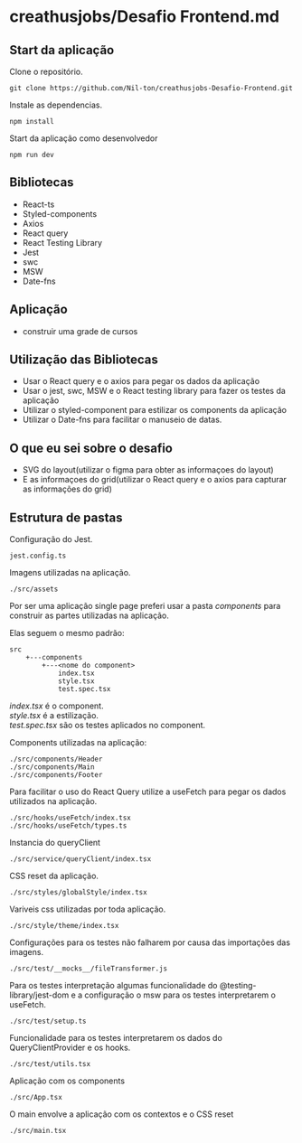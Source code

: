 # creathusjobs/Desafio Frontend.md
## Start da aplicação
Clone o repositório.
```
git clone https://github.com/Nil-ton/creathusjobs-Desafio-Frontend.git
```
Instale as dependencias.
```
npm install
```

Start da aplicação como desenvolvedor
```
npm run dev
```


## Bibliotecas
- React-ts
- Styled-components
- Axios
- React query
- React Testing Library
- Jest
- swc
- MSW
- Date-fns

## Aplicação 
- construir uma grade de cursos

## Utilização das Bibliotecas
- Usar o React query e o axios para pegar os dados da aplicação
- Usar o jest, swc, MSW e o React testing library para fazer os testes da aplicação
- Utilizar o styled-component para estilizar os components da aplicação
- Utilizar o Date-fns para facilitar o manuseio de datas. 

## O que eu sei sobre o desafio
- SVG do layout(utilizar o figma para obter as informaçoes do layout)
- E as informaçoes do grid(utilizar o React query e o axios para capturar as informações do grid)


## Estrutura de pastas

Configuração do Jest.
```
jest.config.ts
```

Imagens utilizadas na aplicação.
```
./src/assets
```

Por ser uma aplicação single page preferi usar a pasta *components* para construir as partes utilizadas na aplicação.

Elas seguem o mesmo padrão:
```
src
    +---components
        +---<nome do component>
            index.tsx
            style.tsx
            test.spec.tsx
```
*index.tsx* é o component.
<br>
*style.tsx* é a estilização.
<br>
*test.spec.tsx* são os testes aplicados no component.
<br>

Components utilizadas na aplicação:
```
./src/components/Header
./src/components/Main
./src/components/Footer
```

Para facilitar o uso do React Query utilize a useFetch para pegar os dados utilizados na aplicação.
```
./src/hooks/useFetch/index.tsx
./src/hooks/useFetch/types.ts
```

Instancia do queryClient 
```
./src/service/queryClient/index.tsx
```

CSS reset da aplicação.
```
./src/styles/globalStyle/index.tsx
```

Variveis css utilizadas por toda aplicação.
```
./src/style/theme/index.tsx
```

Configurações para os testes não falharem por causa das importações das imagens.
```
./src/test/__mocks__/fileTransformer.js
```

Para os testes interpretação algumas funcionalidade do @testing-library/jest-dom e a configuração o msw para os testes interpretarem o useFetch.
```
./src/test/setup.ts
```

Funcionalidade para os testes interpretarem os dados do QueryClientProvider e os hooks.
```
./src/test/utils.tsx
```

Aplicação com os components
```
./src/App.tsx
```

O main envolve a aplicação com os contextos e o CSS reset
```
./src/main.tsx
